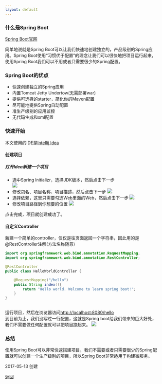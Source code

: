```yaml
---
layout: default
---
```


### 什么是Spring Boot

[Spring Boot官网](http://projects.spring.io/spring-boot/)

简单地说就是Spring Boot可以让我们快速地创建独立的，产品级别的Spring应用。Spring Boot使用“习惯优于配置”的理念让我们可以很快地把项目运行起来，使用Spring Boot我们可以不用或者只需要很少的Spring配置。

### Spring Boot的优点

* 快速创建独立的Spring应用
* 内置Tomcat Jetty Undertow(无需部署war)
* 提供可选择的starter，简化你的Maven配置
* 尽可能地提供Spring自动配置
* 准生产级别的应用监控
* 无代码生成和xml配置

### 快速开始

本文使用的IDE是[Intellij Idea](https://www.jetbrains.com/idea/)

#### 创建项目

##### 打开Idea新建一个项目  

* 选中Spring Initializr，选择JDK版本，然后点击下一步  
![](https://tankcool.github.io/assets/images/spring-boot-helloworld/001.png)
* 修改包名、项目名称、项目描述，然后点击下一步
![](https://tankcool.github.io/assets/images/spring-boot-helloworld/002.png)
* 选择依赖，这里只需要勾选Web里面的Web，然后点击下一步
![](https://tankcool.github.io/assets/images/spring-boot-helloworld/003.png)
* 修改项目路径到你想要的位置
![](https://tankcool.github.io/assets/images/spring-boot-helloworld/004.png)

点击完成，项目就创建成功了。

#### 自定义Controller
新建一个简单的controller，仅仅是往页面返回一个字符串，因此用的是@RestController注解(方法名称随意)

```java
import org.springframework.web.bind.annotation.RequestMapping;
import org.springframework.web.bind.annotation.RestController;

@RestController
public class HelloWorldController {

    @RequestMapping("/hello")
    public String index(){
        return "Hello world. Welcome to learn spring boot!";
    }
}
	
```

运行项目，然后在浏览器访问[http://localhost:8080/hello](http://localhost:8080/hello)  
到目前为止，我们没写过一行配置，这就是Spring boot给我们带来的巨大好处，我们不需要做任何配置就可以把项目跑起来。
![](https://tankcool.github.io/assets/images/spring-boot-helloworld/005.png)

### 总结
使用Spring Boot可以非常快速搭建项目，我们不需要或者只需要很少的Spring配置就可以创建一个生产级别的项目，所以Spring Boot非常适用于构建微服务。 


2017-05-13 创建

[返回](../../../)	